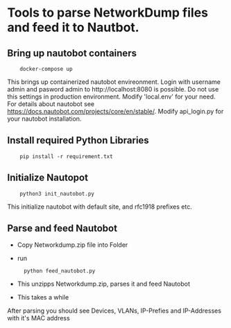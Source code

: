 # Tools to parse NetworkDump files and feed it to Nautbot.
## Bring up nautobot containers

        docker-compose up

This brings up containerized nautobot envireonment. Login with username admin and pasword admin to http://localhost:8080 is possible. Do not use this settings in production environment. Modify 'local.env' for your need.
For details about nautobot see https://docs.nautobot.com/projects/core/en/stable/. Modify api_login.py for your nautobot installation.

## Install required Python Libraries

        pip install -r requirement.txt

## Initialize Nautopot 

        python3 init_nautobot.py

This initialize nautobot with default site, and rfc1918 prefixes etc.


## Parse and feed Nautobot
* Copy Networkdump.zip file into Folder
* run 

        python feed_nautobot.py

* This unzipps Networkdump.zip, parses it and feed Nautobot
* This takes a while

After parsing you should see Devices, VLANs, IP-Prefies and IP-Addresses with it's MAC address


